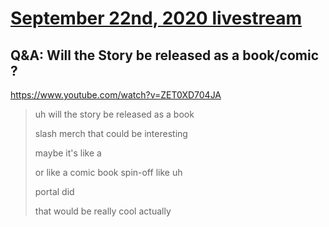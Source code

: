 # [September 22nd, 2020 livestream](../2020-09-22.md)
## Q&A: Will the Story be released as a book/comic ?
https://www.youtube.com/watch?v=ZET0XD704JA
> uh will the story be released as a book
> 
> slash merch that could be interesting
> 
> maybe it's like a
> 
> or like a comic book spin-off like uh
> 
> portal did
> 
> that would be really cool actually
> 
